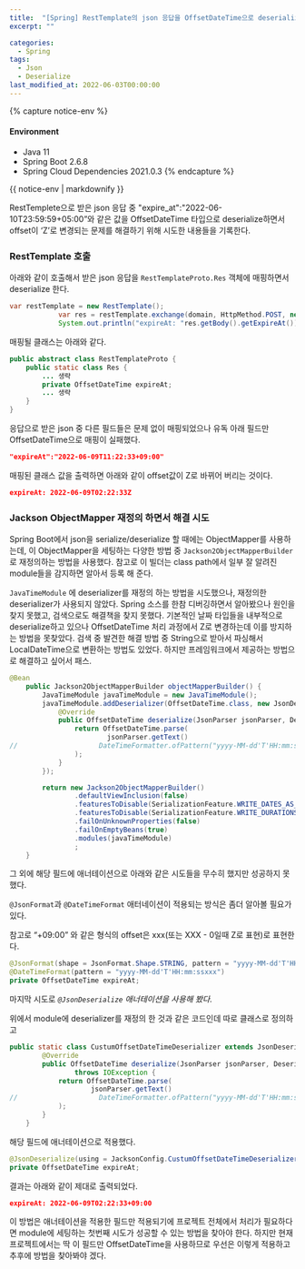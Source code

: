 ```yaml
---
title:  "[Spring] RestTemplate의 json 응답을 OffsetDateTime으로 deserialize 하기"
excerpt: ""

categories:
  - Spring
tags:
  - Json
  - Deserialize
last_modified_at: 2022-06-03T00:00:00
---
```


{% capture notice-env %}
#### Environment
- Java 11
- Spring Boot 2.6.8
- Spring Cloud Dependencies 2021.0.3
{% endcapture %}
<div class="notice--primary">{{ notice-env | markdownify }}</div>


RestTemplete으로 받은 json 응답 중 "expire_at":"2022-06-10T23:59:59+05:00”와 같은 값을 OffsetDateTime 타입으로 deserialize하면서 offset이 ‘Z’로 변경되는 문제를 해결하기 위해 시도한 내용들을 기록한다.

### RestTemplate 호출

아래와 같이 호출해서 받은 json 응답을 `RestTemplateProto.Res` 객체에 매핑하면서 deserialize 한다.

```java
var restTemplate = new RestTemplate();
            var res = restTemplate.exchange(domain, HttpMethod.POST, new HttpEntity<String>(body, headers), RestTemplateProto.Res.class);
            System.out.println("expireAt: "res.getBody().getExpireAt());
```

매핑될 클래스는 아래와 같다.

```java
public abstract class RestTemplateProto {
	public static class Res {
		... 생략
		private OffsetDateTime expireAt;
		... 생략
	}
}
```

응답으로 받은 json 중 다른 필드들은 문제 없이 매핑되었으나 유독 아래 필드만 OffsetDateTime으로 매핑이 실패했다.

```json
"expireAt":"2022-06-09T11:22:33+09:00"
```

매핑된 클래스 값을 출력하면 아래와 같이 offset값이 Z로 바뀌어 버리는 것이다.

```json
expireAt: 2022-06-09T02:22:33Z
```

### Jackson ObjectMapper 재정의 하면서 해결 시도

Spring Boot에서 json을 serialize/deserialize 할 때에는 ObjectMapper를 사용하는데, 이 ObjectMapper을 세팅하는 다양한 방법 중 `Jackson2ObjectMapperBuilder` 로 재정의하는 방법을 사용했다. 참고로 이 빌더는 class path에서 일부 잘 알려진 module들을 감지하면 알아서 등록 해 준다.

`JavaTimeModule` 에 deserializer를 재정의 하는 방법을 시도했으나, 재정의한 deserializer가 사용되지 않았다. Spring 소스를 한참 디버깅하면서 알아봤으나 원인을 찾지 못했고, 검색으로도 해결책을 찾지 못했다. 기본적인 날짜 타입들을 내부적으로 deserialize하고 있으나 OffsetDateTime 처리 과정에서 Z로 변경하는데 이를 방지하는 방법을 못찾았다. 검색 중 발견한 해결 방법 중 String으로 받아서 파싱해서 LocalDateTime으로 변환하는 방법도 있었다. 하지만 프레임워크에서 제공하는 방법으로 해결하고 싶어서 패스.

```java
@Bean
    public Jackson2ObjectMapperBuilder objectMapperBuilder() {
        JavaTimeModule javaTimeModule = new JavaTimeModule();
        javaTimeModule.addDeserializer(OffsetDateTime.class, new JsonDeserializer<OffsetDateTime>() {
            @Override
            public OffsetDateTime deserialize(JsonParser jsonParser, DeserializationContext deserializationContext) throws IOException {
                return OffsetDateTime.parse(
                        jsonParser.getText()
//                    DateTimeFormatter.ofPattern("yyyy-MM-dd'T'HH:mm:ssxxx")
                );
            }
        });

        return new Jackson2ObjectMapperBuilder()
                .defaultViewInclusion(false)
                .featuresToDisable(SerializationFeature.WRITE_DATES_AS_TIMESTAMPS)
                .featuresToDisable(SerializationFeature.WRITE_DURATIONS_AS_TIMESTAMPS)
                .failOnUnknownProperties(false)
                .failOnEmptyBeans(true)
                .modules(javaTimeModule)
                ;
    }
```

그 외에 해당 필드에 애너테이션으로 아래와 같은 시도들을 무수히 했지만 성공하지 못했다.

`@JsonFormat`과 `@DateTimeFormat` 애터네이션이 적용되는 방식은 좀더 알아볼 필요가 있다.

참고로 “+09:00” 와 같은 형식의 offset은 xxx(또는 XXX - 0일때 Z로 표현)로 표현한다.

```java
@JsonFormat(shape = JsonFormat.Shape.STRING, pattern = "yyyy-MM-dd'T'HH:mm:ssxxx")
@DateTimeFormat(pattern = "yyyy-MM-dd'T'HH:mm:ssxxx")
private OffsetDateTime expireAt;
```

마지막 시도로 *`@JsonDeserialize` 애너테이션을 사용해 봤다.*

위에서 module에 deserializer를 재정의 한 것과 같은 코드인데 따로 클래스로 정의하고

```java
public static class CustumOffsetDateTimeDeserializer extends JsonDeserializer<OffsetDateTime> {
        @Override
        public OffsetDateTime deserialize(JsonParser jsonParser, DeserializationContext deserializationContext)
                throws IOException {
            return OffsetDateTime.parse(
                    jsonParser.getText()
//                    DateTimeFormatter.ofPattern("yyyy-MM-dd'T'HH:mm:ssxxx")
            );
        }
    }
```

해당 필드에 애너테이션으로 적용했다.

```java
@JsonDeserialize(using = JacksonConfig.CustumOffsetDateTimeDeserializer.class)
private OffsetDateTime expireAt;
```

결과는 아래와 같이 제대로 출력되었다.

```json
expireAt: 2022-06-09T02:22:33+09:00
```

이 방법은 애너테이션을 적용한 필드만 적용되기에 프로젝트 전체에서 처리가 필요하다면 module에 세팅하는 첫번째 시도가 성공할 수 있는 방법을 찾아야 한다. 하지만 현재 프로젝트에서는 딱 이 필드만 OffsetDateTime을 사용하므로 우선은 이렇게 적용하고 추후에 방법을 찾아봐야 겠다.

<!--

[https://d2.naver.com/helloworld/0473330](https://d2.naver.com/helloworld/0473330)

[https://www.baeldung.com/spring-boot-customize-jackson-objectmapper](https://www.baeldung.com/spring-boot-customize-jackson-objectmapper)

[https://akageun.github.io/2020/01/02/java-jackson-custom-serialize.html](https://akageun.github.io/2020/01/02/java-jackson-custom-serialize.html)

[https://stackoverflow.com/questions/53232600/java-8-exception-com-fasterxml-jackson-datatype-jsr310-deser-instantdeserialize](https://stackoverflow.com/questions/53232600/java-8-exception-com-fasterxml-jackson-datatype-jsr310-deser-instantdeserialize)

[https://stackoverflow.com/questions/54536198/java-8-datetimeformatter-rejects-correct-iso-8601-date-time-with-offset](https://stackoverflow.com/questions/54536198/java-8-datetimeformatter-rejects-correct-iso-8601-date-time-with-offset)

[https://stackoverflow.com/questions/54010217/offsetdatetime-tostring-return-different-format-date-string](https://stackoverflow.com/questions/54010217/offsetdatetime-tostring-return-different-format-date-string)

[https://stackoverflow.com/questions/46263773/jackson-parse-custom-offset-date-time](https://stackoverflow.com/questions/46263773/jackson-parse-custom-offset-date-time)

[https://howtodoinjava.com/java/date-time/zoneddatetime-parse/](https://howtodoinjava.com/java/date-time/zoneddatetime-parse/)

[https://stackoverflow.com/questions/59838777/parsing-iso-date-string-into-zonedatetime-with-resttemplate-in-spring](https://stackoverflow.com/questions/59838777/parsing-iso-date-string-into-zonedatetime-with-resttemplate-in-spring)

[https://juneyr.dev/2018-12-27/java8-datetime](https://juneyr.dev/2018-12-27/java8-datetime)

-->
